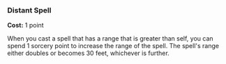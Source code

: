 ### Distant Spell
**Cost:** 1 point

When you cast a spell that has a range that is greater than self, you can spend 1 sorcery point to increase the range of the spell.
The spell's range either doubles or becomes 30 feet, whichever is further.
